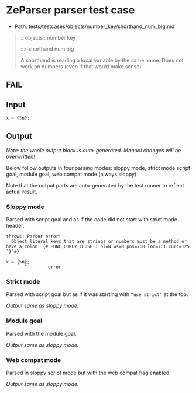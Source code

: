 # ZeParser parser test case

- Path: tests/testcases/objects/number_key/shorthand_num_big.md

> :: objects : number key
>
> ::> shorthand num big
>
> A shorthand is reading a local variable by the same name. Does not work on numbers (even if that would make sense)

## FAIL

## Input

`````js
x = {5n};
`````

## Output

_Note: the whole output block is auto-generated. Manual changes will be overwritten!_

Below follow outputs in four parsing modes: sloppy mode, strict mode script goal, module goal, web compat mode (always sloppy).

Note that the output parts are auto-generated by the test runner to reflect actual result.

### Sloppy mode

Parsed with script goal and as if the code did not start with strict mode header.

`````
throws: Parser error!
  Object literal keys that are strings or numbers must be a method or have a colon: {# PUNC_CURLY_CLOSE : nl=N ws=N pos=7:8 loc=7:1 curc=125 `}`#}

x = {5n};
       ^------- error
`````

### Strict mode

Parsed with script goal but as if it was starting with `"use strict"` at the top.

_Output same as sloppy mode._

### Module goal

Parsed with the module goal.

_Output same as sloppy mode._

### Web compat mode

Parsed in sloppy script mode but with the web compat flag enabled.

_Output same as sloppy mode._
